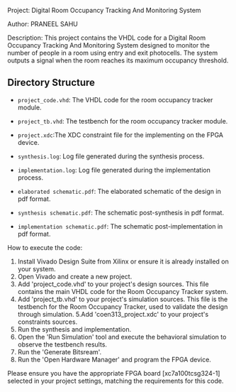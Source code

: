 Project: Digital Room Occupancy Tracking And Monitoring System

Author: PRANEEL SAHU


Description:
This project contains the VHDL code for a Digital Room Occupancy Tracking And Monitoring System designed to monitor the number of people in a room using entry and exit photocells. 
The system outputs a signal when the room reaches its maximum occupancy threshold.


## Directory Structure

  - `project_code.vhd`: The VHDL code for the room occupancy tracker module.
  - `project_tb.vhd`: The testbench for the room occupancy tracker module.
  - `project.xdc`:The XDC constraint file for the implementing on the FPGA device.
  

  - `synthesis.log`: Log file generated during the synthesis process.
  - `implementation.log`: Log file generated during the implementation process.


  - `elaborated schematic.pdf`: The elaborated schematic of the design in pdf format.
  - `synthesis schematic.pdf`: The schematic post-synthesis in pdf format.
  - `implementation schematic.pdf`: The schematic post-implementation in pdf format.

How to execute the code:
1. Install Vivado Design Suite from Xilinx or ensure it is already installed on your system.
2. Open Vivado and create a new project.
3. Add 'project_code.vhd' to your project's design sources. This file contains the main VHDL code for the Room Occupancy Tracker system.	
4. Add 'project_tb.vhd' to your project's simulation sources. This file is the testbench for the Room Occupancy Tracker, used to validate the design through simulation. 
5.Add 'coen313_project.xdc' to your project's constraints sources.
6. Run the synthesis and implementation.
7. Open the 'Run Simulation' tool and execute the behavioral simulation to observe the testbench results.
8. Run the 'Generate Bitsream'.   
9. Run the 'Open Hardware Manager' and program the FPGA device.

Please ensure you have the appropriate FPGA board [xc7a100tcsg324-1] selected in your project settings, matching the requirements for this code.


